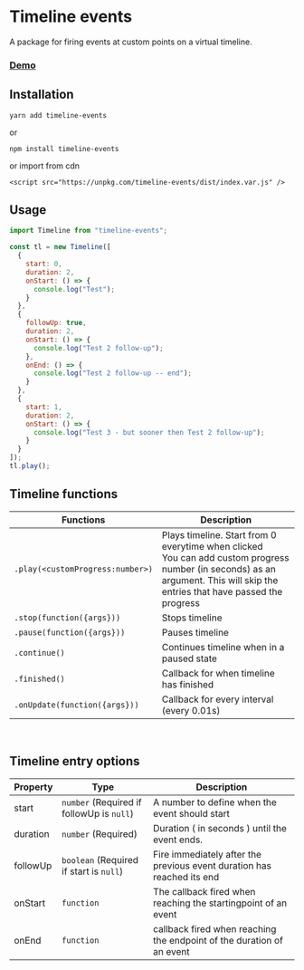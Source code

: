 # Timeline events

A package for firing events at custom points on a virtual timeline.

### [Demo](https://codepen.io/djurdjen/pen/bGNBmrQ)

## Installation

```
yarn add timeline-events
```

or

```
npm install timeline-events
```

or import from cdn

```
<script src="https://unpkg.com/timeline-events/dist/index.var.js" />
```

## Usage

```javascript
import Timeline from "timeline-events";

const tl = new Timeline([
  {
    start: 0,
    duration: 2,
    onStart: () => {
      console.log("Test");
    }
  },
  {
    followUp: true,
    duration: 2,
    onStart: () => {
      console.log("Test 2 follow-up");
    },
    onEnd: () => {
      console.log("Test 2 follow-up -- end");
    }
  },
  {
    start: 1,
    duration: 2,
    onStart: () => {
      console.log("Test 3 - but sooner then Test 2 follow-up");
    }
  }
]);
tl.play();
```

## Timeline functions

| Functions                        | Description                                                                                                                                                                     |
| -------------------------------- | ------------------------------------------------------------------------------------------------------------------------------------------------------------------------------- |
| `.play(<customProgress:number>)` | Plays timeline. Start from 0 everytime when clicked<br>You can add custom progress number (in seconds) as an argument. This will skip the entries that have passed the progress |
| `.stop(function({args}))`        | Stops timeline                                                                                                                                                                  |
| `.pause(function({args}))`       | Pauses timeline                                                                                                                                                                 |
| `.continue()`                    | Continues timeline when in a paused state                                                                                                                                       |
| `.finished()`                    | Callback for when timeline has finished                                                                                                                                         |
| `.onUpdate(function({args}))`    | Callback for every interval (every 0.01s)                                                                                                                                       |

<br>

## Timeline entry options

| Property | Type                                      | Description                                                            |
| -------- | ----------------------------------------- | ---------------------------------------------------------------------- |
| start    | `number` (Required if followUp is `null`) | A number to define when the event should start                         |
| duration | `number` (Required)                       | Duration ( in seconds ) until the event ends.                          |
| followUp | `boolean` (Required if start is `null`)   | Fire immediately after the previous event duration has reached its end |
| onStart  | `function`                                | The callback fired when reaching the startingpoint of an event         |
| onEnd    | `function`                                | callback fired when reaching the endpoint of the duration of an event  |

